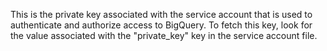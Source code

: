 This is the private key associated with the service account that is used to authenticate and authorize access to BigQuery. To fetch this key, look for the value associated with the "private_key" key in the service account file.